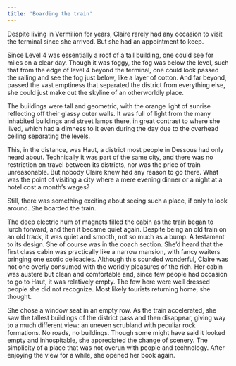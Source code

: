 ```yaml
---
title: 'Boarding the train'
---
```


Despite living in Vermilion for years, Claire rarely had any occasion to visit the terminal since she arrived. But she had an appointment to keep.

Since Level 4 was essentially a roof of a tall building, one could see for miles on a clear day. Though it was foggy, the fog was below the level, such that from the edge of level 4 beyond the terminal, one could look passed the railing and see the fog just below, like a layer of cotton. And far beyond, passed the vast emptiness that separated the district from everything else, she could just make out the skyline of an otherworldly place.

The buildings were tall and geometric, with the orange light of sunrise reflecting off their glassy outer walls.  It was full of light from the many inhabited buildings and street lamps there, in great contrast to where she lived, which had a dimness to it even during the day due to the overhead ceiling separating the levels.

This, in the distance, was Haut, a district most people in Dessous had only heard about. Technically it was part of the same city, and there was no restriction on travel between its districts, nor was the price of train unreasonable. But nobody Claire knew had any reason to go there. What was the point of visiting a city where a mere evening dinner or a night at a hotel cost a month’s wages? 

Still, there was something exciting about seeing such a place, if only to look around. She boarded the train.

The deep electric hum of magnets filled the cabin as the train began to lurch forward, and then it became quiet again. Despite being an old train on an old track, it was quiet and smooth, not so much as a bump. A testament to its design. She of course was in the coach section. She’d heard that the first class cabin was practically like a narrow mansion, with fancy waiters bringing one exotic delicacies. Although this sounded wonderful, Claire was not one overly consumed with the worldly pleasures of the rich. Her cabin was austere but clean and comfortable and, since few people had occasion to go to Haut, it was relatively empty. The few here were well dressed people she did not recognize. Most likely tourists returning home, she thought.

She chose a window seat in an empty row. As the train accelerated, she saw the tallest buildings of the district pass and then disappear, giving way to a much different view: an uneven scrubland with peculiar rock formations. No roads, no buildings. Though some might have said it looked empty and inhospitable, she appreciated the change of scenery. The simplicity of a place that was not overun with people and technology. After enjoying the view for a while, she opened her book again.
